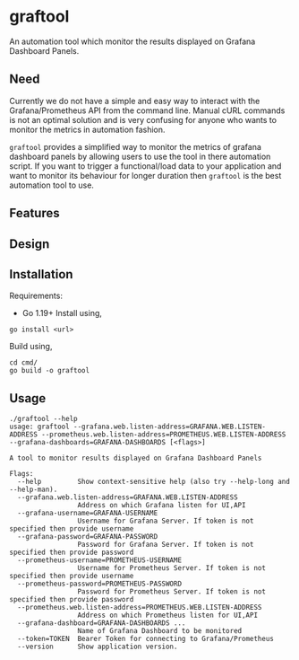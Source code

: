 # graftool
An automation tool which monitor the results displayed on Grafana Dashboard Panels.

## Need
Currently we do not have a simple and easy way to interact with the Grafana/Prometheus API from the command line. Manual cURL commands is not an optimal solution and is very confusing for anyone who wants to monitor the metrics in automation fashion.

`graftool` provides a simplified way to monitor the metrics of grafana dashboard panels by allowing users to use the tool in there automation script. If you want to trigger a functional/load data to your application and want to monitor its behaviour for longer duration then `graftool` is the best automation tool to use.

## Features

<TODO>

## Design

<TODO>

## Installation
Requirements:
- Go 1.19+
Install using, 
```
go install <url>
```
Build using,
```
cd cmd/
go build -o graftool
```
## Usage
```
./graftool --help
usage: graftool --grafana.web.listen-address=GRAFANA.WEB.LISTEN-ADDRESS --prometheus.web.listen-address=PROMETHEUS.WEB.LISTEN-ADDRESS --grafana-dashboards=GRAFANA-DASHBOARDS [<flags>]

A tool to monitor results displayed on Grafana Dashboard Panels

Flags:
  --help         Show context-sensitive help (also try --help-long and --help-man).
  --grafana.web.listen-address=GRAFANA.WEB.LISTEN-ADDRESS
                 Address on which Grafana listen for UI,API
  --grafana-username=GRAFANA-USERNAME
                 Username for Grafana Server. If token is not specified then provide username
  --grafana-password=GRAFANA-PASSWORD
                 Password for Grafana Server. If token is not specified then provide password
  --prometheus-username=PROMETHEUS-USERNAME
                 Username for Prometheus Server. If token is not specified then provide username
  --prometheus-password=PROMETHEUS-PASSWORD
                 Password for Prometheus Server. If token is not specified then provide password
  --prometheus.web.listen-address=PROMETHEUS.WEB.LISTEN-ADDRESS
                 Address on which Prometheus listen for UI,API
  --grafana-dashboard=GRAFANA-DASHBOARDS ...
                 Name of Grafana Dashboard to be monitored
  --token=TOKEN  Bearer Token for connecting to Grafana/Prometheus
  --version      Show application version.
```
